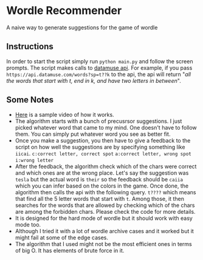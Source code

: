 # Wordle Recommender
A naive way to generate suggestions for the game of wordle

## Instructions

In order to start the script simply run `python main.py` and follow the screen prompts.
The script makes calls to [datamuse api](https://www.datamuse.com/api/). For example, if you
pass `https://api.datamuse.com/words?sp=t??k` to the api, the api will return "*all the words that start 
with t, end in k, and have two letters in between*". 

## Some Notes
- [Here](https://www.youtube.com/watch?v=sE9khvX4AMM) is a sample video of how it works.
- The algorithm starts with a bunch of precusrsor suggestions. I just picked whatever word that came to my mind. One doesn't have to follow them. You can simply put whatever word you see as better fit. 
- Once you make a suggestion, you then have to give a feedback to the script on how well the suggestions are by specifying something like `iicai`. 
`c:correct letter, correct spot`
`a:correct letter, wrong spot`
`i:wrong letter`
- After the feedback, the algorithm check which of the chars were correct and which ones are at the wrong place.
Let's say the suggestion was `tesla` but the actual word is `their` so the feedback should be `caiia` which you 
can infer based on the colors in the game. Once done, the algorithm then calls the api with the following query.
`t????` which means that find all the 5 letter words that start with `t`. Among those, it then searches for the words
that are allowed by checking which of the chars are among the forbidden chars. Please check the code for more details.
- It is designed for the hard mode of wordle but it should work with easy mode too.
- Although I tried it with a lot of wordle archive cases and it worked but it might fail
at some of the edge cases.
- The algorithm that I used might not be the most efficient ones in terms of big O. It has elements 
of brute force in it.